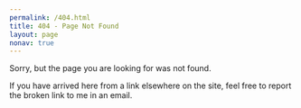 ```yaml
---
permalink: /404.html
title: 404 - Page Not Found
layout: page
nonav: true
---
```


Sorry, but the page you are looking for was not found.

If you have arrived here from a link elsewhere on the site, feel free to report the broken link to me in an email.
